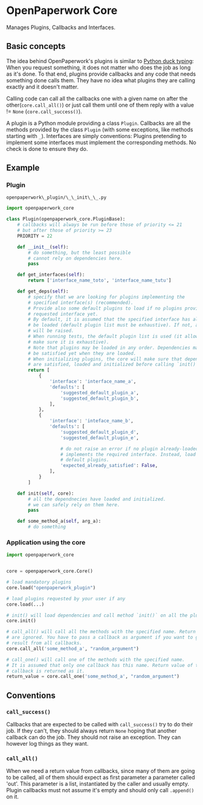 # OpenPaperwork Core

Manages Plugins, Callbacks and Interfaces.

## Basic concepts

The idea behind OpenPaperwork's plugins is similar to
[Python duck typing](https://en.wikipedia.org/wiki/Duck_typing): When you
request something, it does not matter who does the job as long as it's done. To
that end, plugins provide callbacks and any code that needs something done
calls them. They have no idea what plugins they are calling exactly and it
doesn't matter.

Calling code can call all the callbacks one with a given name on after the
other(`core.call_all()`) or just call them until one of them reply with a
value != `None` (`core.call_success()`).

A plugin is a Python module providing a class `Plugin`.
Callbacks are all the methods provided by the class `Plugin` (with some
exceptions, like methods starting with `_`).
Interfaces are simply conventions: Plugins pretending to implement some
interfaces must implement the corresponding methods. No check is done to ensure
they do.


## Example


### Plugin

`openpaperwork\_plugin/\_\_init\_\_.py`

```py
import openpaperwork_core

class Plugin(openpaperwork_core.PluginBase):
    # callbacks will always be run before those of priority <= 21
    # but after those of priority >= 23
    PRIORITY = 22

    def __init__(self):
        # do something, but the least possible
        # cannot rely on dependencies here.
        pass

    def get_interfaces(self):
        return ['interface_name_toto', 'interface_name_tutu']

    def get_deps(self):
        # specify that we are looking for plugins implementing the
        # specified interface(s) (recommended).
        # Provide also some default plugins to load if no plugins provide the
        # requested interface yet.
        # By default, it is assumed that the specified interface has already
        # be loaded (default plugin list must be exhaustive). If not, an error
        # will be raised.
        # When running tests, the default plugin list is used (it allows to
        # make sure it is exhaustive).
        # Note that plugins may be loaded in any order. Dependencies may not
        # be satisfied yet when they are loaded.
        # When initializing plugins, the core will make sure that dependencies
        # are satisfied, loaded and initialized before calling `init()`.
        return [
            {
                'interface': 'interface_name_a',
                'defaults': [
                    'suggested_default_plugin_a',
                    'suggested_default_plugin_b',
                ],
            },
            {
                'interface': 'inteface_name_b',
                'defaults': [
                    'suggested_default_plugin_d',
                    'suggested_default_plugin_e',

                    # do not raise an error if no plugin already-loaded
                    # implements the required interface. Instead, load the
                    # default plugins.
                    'expected_already_satisfied': False,
                ],
            }
        ]

    def init(self, core):
        # all the dependnecies have loaded and initialized.
        # we can safely rely on them here.
        pass

    def some_method_a(self, arg_a):
        # do something
```


### Application using the core

```py
import openpaperwork_core


core = openpaperwork_core.Core()

# load mandatory plugins
core.load("openpaperwork_plugin")

# load plugins requested by your user if any
core.load(...)

# init() will load dependencies and call method `init()` on all the plugins
core.init()

# call_all() will call all the methods with the specified name. Return values
# are ignored. You have to pass a callback as argument if you want to get
# result from all callbacks.
core.call_all('some_method_a', "random_argument")

# call_one() will call one of the methods with the specified name.
# It is assumed that only one callback has this name. Return value of the
# callback is returned as it.
return_value = core.call_one('some_method_a', "random_argument")
```


## Conventions

### `call_success()`

Callbacks that are expected to be called with `call_success()` try to do their
job. If they can't, they should always return `None` hoping that another
callback can do the job. They should not raise an exception. They can however
log things as they want.


### `call_all()`

When we need a return value from callbacks, since many of them are going to be
called, all of them should expect as first parameter a parameter called 'out'.
This parameter is a list, instantiated by the caller and usually empty. Plugin
callbacks must not assume it's empty and should only call `.append()` on it.
